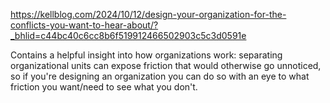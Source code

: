 https://kellblog.com/2024/10/12/design-your-organization-for-the-conflicts-you-want-to-hear-about/?_bhlid=c44bc40c6cc8b6f519912466502903c5c3d0591e

Contains a helpful insight into how organizations work: separating
organizational units can expose friction that would otherwise go unnoticed, so
if you're designing an organization you can do so with an eye to what friction
you want/need to see what you don't.
